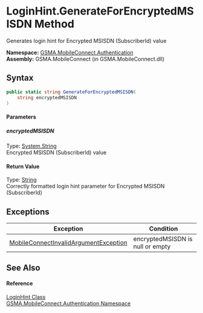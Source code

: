 LoginHint.GenerateForEncryptedMSISDN Method
===========================================
Generates login hint for Encrypted MSISDN (SubscriberId) value

**Namespace:** [GSMA.MobileConnect.Authentication][1]  
**Assembly:** GSMA.MobileConnect (in GSMA.MobileConnect.dll)

Syntax
------

```csharp
public static string GenerateForEncryptedMSISDN(
	string encryptedMSISDN
)
```

#### Parameters

##### *encryptedMSISDN*
Type: [System.String][2]  
Encrypted MSISDN (SubscriberId) value

#### Return Value
Type: [String][2]  
Correctly formatted login hint parameter for Encrypted MSISDN (SubscriberId)

Exceptions
----------

Exception                                  | Condition                        
------------------------------------------ | -------------------------------- 
[MobileConnectInvalidArgumentException][3] | encryptedMSISDN is null or empty 


See Also
--------

#### Reference
[LoginHint Class][4]  
[GSMA.MobileConnect.Authentication Namespace][1]  

[1]: ../README.md
[2]: http://msdn.microsoft.com/en-us/library/s1wwdcbf
[3]: ../../GSMA.MobileConnect.Exceptions/MobileConnectInvalidArgumentException/README.md
[4]: README.md
[5]: ../../_icons/Help.png